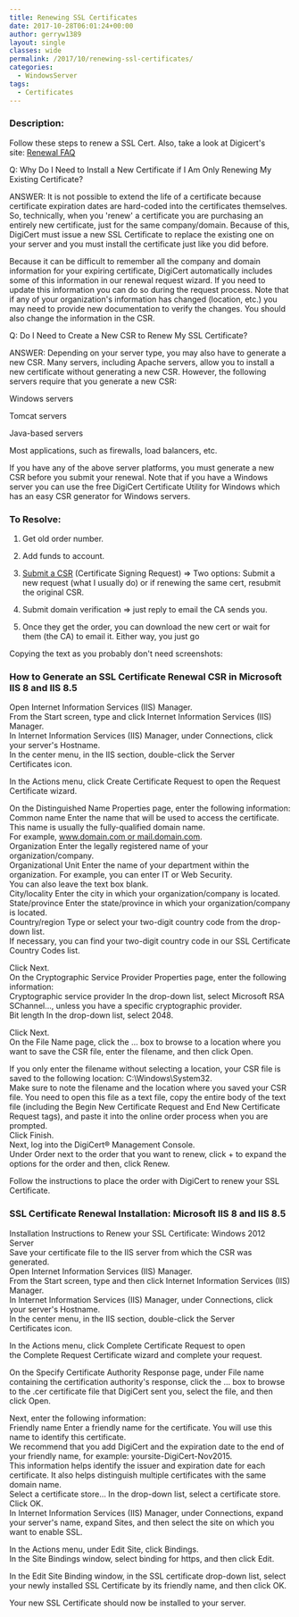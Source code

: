 ```yaml
---
title: Renewing SSL Certificates
date: 2017-10-28T06:01:24+00:00
author: gerryw1389
layout: single
classes: wide
permalink: /2017/10/renewing-ssl-certificates/
categories:
  - WindowsServer
tags:
  - Certificates
---
```

<!--more-->

### Description:

Follow these steps to renew a SSL Cert. Also, take a look at Digicert's site: [Renewal FAQ](https://www.digicert.com/ssl-certificate-renewal/#renewal-faq)

Q: Why Do I Need to Install a New Certificate if I Am Only Renewing My Existing Certificate?

ANSWER: It is not possible to extend the life of a certificate because certificate expiration dates are hard-coded into the certificates themselves. So, technically, when you 'renew' a certificate you are purchasing an entirely new certificate, just for the same company/domain. Because of this, DigiCert must issue a new SSL Certificate to replace the existing one on your server and you must install the certificate just like you did before.

Because it can be difficult to remember all the company and domain information for your expiring certificate, DigiCert automatically includes some of this information in our renewal request wizard. If you need to update this information you can do so during the request process. Note that if any of your organization's information has changed (location, etc.) you may need to provide new documentation to verify the changes. You should also change the information in the CSR.

Q: Do I Need to Create a New CSR to Renew My SSL Certificate?

ANSWER: Depending on your server type, you may also have to generate a new CSR. Many servers, including Apache servers, allow you to install a new certificate without generating a new CSR. However, the following servers require that you generate a new CSR:

Windows servers

Tomcat servers

Java-based servers

Most applications, such as firewalls, load balancers, etc.

If you have any of the above server platforms, you must generate a new CSR before you submit your renewal. Note that if you have a Windows server you can use the free DigiCert Certificate Utility for Windows which has an easy CSR generator for Windows servers.


### To Resolve:

1. Get old order number.

2. Add funds to account.

3. [Submit a CSR](https://www.digicert.com/ssl-certificate-renewal-iis-8.htm) (Certificate Signing Request) => Two options: Submit a new request (what I usually do) or if renewing the same cert, resubmit the original CSR.

4. Submit domain verification => just reply to email the CA sends you.

5. Once they get the order, you can download the new cert or wait for them (the CA) to email it. Either way, you just go

Copying the text as you probably don't need screenshots:

### How to Generate an SSL Certificate Renewal CSR in Microsoft IIS 8 and IIS 8.5

Open Internet Information Services (IIS) Manager.  
From the Start screen, type and click Internet Information Services (IIS) Manager.  
In Internet Information Services (IIS) Manager, under Connections, click your server's Hostname.  
In the center menu, in the IIS section, double-click the Server Certificates icon.

In the Actions menu, click Create Certificate Request to open the Request Certificate wizard.

On the Distinguished Name Properties page, enter the following information:  
Common name Enter the name that will be used to access the certificate. This name is usually the fully-qualified domain name.  
For example, www.domain.com or mail.domain.com.  
Organization Enter the legally registered name of your organization/company.  
Organizational Unit Enter the name of your department within the organization. For example, you can enter IT or Web Security.  
You can also leave the text box blank.  
City/locality Enter the city in which your organization/company is located.  
State/province Enter the state/province in which your organization/company is located.  
Country/region Type or select your two-digit country code from the drop-down list.  
If necessary, you can find your two-digit country code in our SSL Certificate Country Codes list.

Click Next.  
On the Cryptographic Service Provider Properties page, enter the following information:  
Cryptographic service provider In the drop-down list, select Microsoft RSA SChannel&#8230;, unless you have a specific cryptographic provider.  
Bit length In the drop-down list, select 2048.

Click Next.  
On the File Name page, click the … box to browse to a location where you want to save the CSR file, enter the filename, and then click Open.

If you only enter the filename without selecting a location, your CSR file is saved to the following location: C:\Windows\System32.  
Make sure to note the filename and the location where you saved your CSR file. You need to open this file as a text file, copy the entire body of the text file (including the Begin New Certificate Request and End New Certificate Request tags), and paste it into the online order process when you are prompted.  
Click Finish.  
Next, log into the DigiCert® Management Console.  
Under Order next to the order that you want to renew, click + to expand the options for the order and then, click Renew.

Follow the instructions to place the order with DigiCert to renew your SSL Certificate.

### SSL Certificate Renewal Installation: Microsoft IIS 8 and IIS 8.5

Installation Instructions to Renew your SSL Certificate: Windows 2012 Server  
Save your certificate file to the IIS server from which the CSR was generated.  
Open Internet Information Services (IIS) Manager.  
From the Start screen, type and then click Internet Information Services (IIS) Manager.  
In Internet Information Services (IIS) Manager, under Connections, click your server's Hostname.  
In the center menu, in the IIS section, double-click the Server Certificates icon.

In the Actions menu, click Complete Certificate Request to open the Complete Request Certificate wizard and complete your request.

On the Specify Certificate Authority Response page, under File name containing the certification authority's response, click the … box to browse to the .cer certificate file that DigiCert sent you, select the file, and then click Open.

Next, enter the following information:  
Friendly name Enter a friendly name for the certificate. You will use this name to identify this certificate.  
We recommend that you add DigiCert and the expiration date to the end of your friendly name, for example: yoursite-DigiCert-Nov2015.  
This information helps identify the issuer and expiration date for each certificate. It also helps distinguish multiple certificates with the same domain name.  
Select a certificate store&#8230; In the drop-down list, select a certificate store.  
Click OK.  
In Internet Information Services (IIS) Manager, under Connections, expand your server's name, expand Sites, and then select the site on which you want to enable SSL.

In the Actions menu, under Edit Site, click Bindings.  
In the Site Bindings window, select binding for https, and then click Edit.

In the Edit Site Binding window, in the SSL certificate drop-down list, select your newly installed SSL Certificate by its friendly name, and then click OK.

Your new SSL Certificate should now be installed to your server.